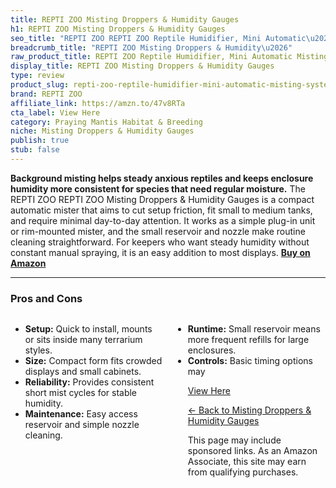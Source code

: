 ```yaml
---
title: REPTI ZOO Misting Droppers & Humidity Gauges
h1: REPTI ZOO Misting Droppers & Humidity Gauges
seo_title: "REPTI ZOO REPTI ZOO Reptile Humidifier, Mini Automatic\u2026"
breadcrumb_title: "REPTI ZOO Misting Droppers & Humidity\u2026"
raw_product_title: REPTI ZOO Reptile Humidifier, Mini Automatic Misting System
display_title: REPTI ZOO Misting Droppers & Humidity Gauges
type: review
product_slug: repti-zoo-reptile-humidifier-mini-automatic-misting-system
brand: REPTI ZOO
affiliate_link: https://amzn.to/47v8RTa
cta_label: View Here
category: Praying Mantis Habitat & Breeding
niche: Misting Droppers & Humidity Gauges
publish: true
stub: false
---
```


<div id="intro" class="full-width">
  <p><strong>Background misting helps steady anxious reptiles and keeps enclosure humidity more consistent for species that need regular moisture.</strong> The REPTI ZOO REPTI ZOO Misting Droppers & Humidity Gauges is a compact automatic mister that aims to cut setup friction, fit small to medium tanks, and require minimal day-to-day attention. It works as a simple plug-in unit or rim-mounted mister, and the small reservoir and nozzle make routine cleaning straightforward. For keepers who want steady humidity without constant manual spraying, it is an easy addition to most displays. <a href="https://amzn.to/47v8RTa" rel="nofollow sponsored noopener" target="_blank"><strong>Buy on Amazon</strong></a></p>
</div>

<hr />
<h3 id="pros-cons">Pros and Cons</h3>
<div class="pc-grid" style="display:grid;grid-template-columns:1fr 1fr;gap:16px;">
  <ul>
    <li><strong>Setup:</strong> Quick to install, mounts or sits inside many terrarium styles.</li>
    <li><strong>Size:</strong> Compact form fits crowded displays and small cabinets.</li>
    <li><strong>Reliability:</strong> Provides consistent short mist cycles for stable humidity.</li>
    <li><strong>Maintenance:</strong> Easy access reservoir and simple nozzle cleaning.</li>
  </ul>
  <ul>
    <li><strong>Runtime:</strong> Small reservoir means more frequent refills for large enclosures.</li>
    <li><strong>Controls:</strong> Basic timing options may
<p><a class="btn" href="https://amzn.to/47v8RTa" target="_blank" rel="nofollow sponsored noopener">View Here</a></p>
<p><a href="/roundups/praying-mantis-habitat-breeding/misting-droppers-humidity-gauges/">← Back to Misting Droppers & Humidity Gauges</a></p>
<aside class="disclosure">This page may include sponsored links. As an Amazon Associate, this site may earn from qualifying purchases.</aside>
